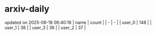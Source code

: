 # arxiv-daily
updated on 2025-08-18 06:40:18
| name | count |
| - | - |
| user_0 | 148 |
| user_1 | 38 |
| user_3 | 36 |
| user_2 | 37 |
